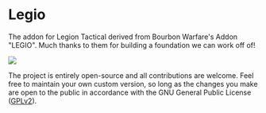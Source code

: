 # Legio

The addon for Legion Tactical derived from Bourbon Warfare's Addon "LEGIO". Much thanks to them for building a foundation we can work off of!

<a href="https://github.com/BourbonWarfare/LEGIO/blob/master/LICENSE">
    <img src="https://img.shields.io/badge/License-GPLv2-red.svg?style=flat-square">
</a>

The project is entirely open-source and all contributions are welcome. Feel free to maintain your own custom version, so long as the changes you make are open to the public in accordance with the GNU General Public License ([GPLv2](https://github.com/BourbonWarfare/LEGIO/blob/master/LICENSE)).
